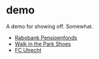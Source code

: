 demo
====

A demo for showing off. Somewhat.


* [Rabobank Pensioenfonds](http://www.rabobankpensioenfonds.nl/)
* [Walk in the Park Shoes](http://www.walkinthepark-shoes.com/)
* [FC Utrecht](http://fcutrecht.nl/)
